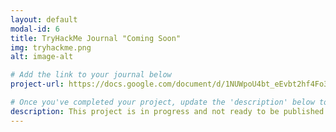 ```yaml
---
layout: default
modal-id: 6
title: TryHackMe Journal "Coming Soon"
img: tryhackme.png
alt: image-alt

# Add the link to your journal below
project-url: https://docs.google.com/document/d/1NUWpoU4bt_eEvbt2hf4Fo3sC3NoOVYiV8s1zIx8MhAM/edit?tab=t.0

# Once you've completed your project, update the 'description' below to this one: Completed 17 TryHackMe rooms, gaining hands-on skills in Linux and Windows fundamentals, log analysis, network troubleshooting with Wireshark, and incident handling with Splunk.
description: This project is in progress and not ready to be published just yet. Please contact me if you'd like a sneak peek. Otherwise, stay tuned!
---
```

